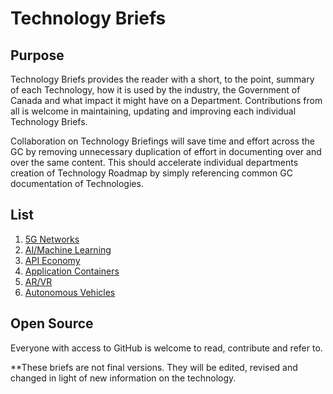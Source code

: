 # Technology Briefs

## Purpose

Technology Briefs provides the reader with a short, to the point, summary of each Technology, how it is used by the industry, the Government of Canada and what impact it might have on a Department. Contributions from all is welcome in maintaining, updating and improving each individual Technology Briefs.

Collaboration on Technology Briefings will save time and effort across the GC by removing unnecessary duplication of effort in documenting over and over the same content. This should accelerate individual departments creation of Technology Roadmap by simply referencing common GC documentation of Technologies.

## List

1. [5G Networks](md/en/5g_networks.md)
2. [AI/Machine Learning](md/en/ai_machine_learning.md)
3. [API Economy](md/en/api_economy.md)
4. [Application Containers](md/en/application_containers.md)
5. [AR/VR](md/en/ar_vr.md)
6. [Autonomous Vehicles](md/en/autonomous_vehicules.md)

## Open Source
Everyone with access to GitHub is welcome to read, contribute and refer to.

**These briefs are not final versions. They will be edited, revised and changed in light of new information on the technology.

